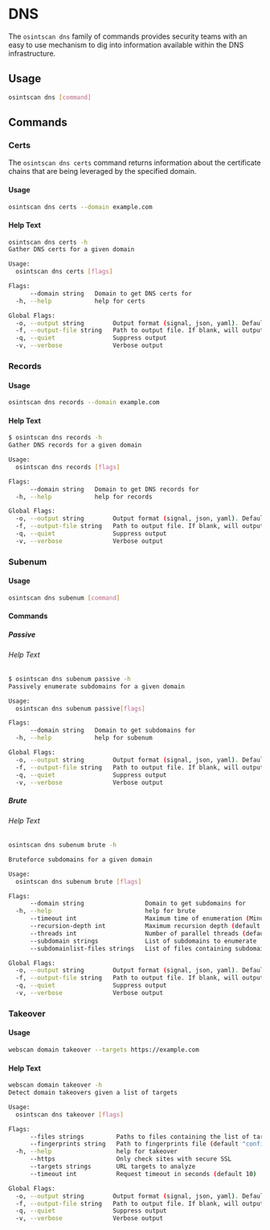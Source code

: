# DNS

The `osintscan dns` family of commands provides security teams with an easy to use mechanism to dig into information available within the DNS infrastructure.

## Usage

```bash
osintscan dns [command]
```

## Commands

### Certs

The `osintscan dns certs` command returns information about the certificate chains that are being leveraged by the specified domain.

#### Usage

```bash
osintscan dns certs --domain example.com
```

#### Help Text

```bash
osintscan dns certs -h
Gather DNS certs for a given domain

Usage:
  osintscan dns certs [flags]

Flags:
      --domain string   Domain to get DNS certs for
  -h, --help            help for certs

Global Flags:
  -o, --output string        Output format (signal, json, yaml). Default value is signal (default "signal")
  -f, --output-file string   Path to output file. If blank, will output to STDOUT
  -q, --quiet                Suppress output
  -v, --verbose              Verbose output
```

### Records

#### Usage

```bash
osintscan dns records --domain example.com
```

#### Help Text

```bash
$ osintscan dns records -h
Gather DNS records for a given domain

Usage:
  osintscan dns records [flags]

Flags:
      --domain string   Domain to get DNS records for
  -h, --help            help for records

Global Flags:
  -o, --output string        Output format (signal, json, yaml). Default value is signal (default "signal")
  -f, --output-file string   Path to output file. If blank, will output to STDOUT
  -q, --quiet                Suppress output
  -v, --verbose              Verbose output
```

### Subenum

#### Usage

```bash
osintscan dns subenum [command]

```

#### Commands

##### Passive

###### Help Text

```bash
$ osintscan dns subenum passive -h
Passively enumerate subdomains for a given domain

Usage:
  osintscan dns subenum passive[flags]

Flags:
      --domain string   Domain to get subdomains for
  -h, --help            help for subenum

Global Flags:
  -o, --output string        Output format (signal, json, yaml). Default value is signal (default "signal")
  -f, --output-file string   Path to output file. If blank, will output to STDOUT
  -q, --quiet                Suppress output
  -v, --verbose              Verbose output
```

##### Brute

###### Help Text

```bash
osintscan dns subenum brute -h

Bruteforce subdomains for a given domain

Usage:
  osintscan dns subenum brute [flags]

Flags:
      --domain string                 Domain to get subdomains for
  -h, --help                          help for brute
      --timeout int                   Maximum time of enumeration (Minutes)
      --recursion-depth int           Maximum recursion depth (default 3)
      --threads int                   Number of parallel threads (default 20)
      --subdomain strings             List of subdomains to enumerate
      --subdomainlist-files strings   List of files containing subdomains to enumerate

Global Flags:
  -o, --output string        Output format (signal, json, yaml). Default value is signal (default "signal")
  -f, --output-file string   Path to output file. If blank, will output to STDOUT
  -q, --quiet                Suppress output
  -v, --verbose              Verbose output

```

### Takeover

#### Usage

```bash
webscan domain takeover --targets https://example.com
```

#### Help Text

```bash
webscan domain takeover -h
Detect domain takeovers given a list of targets

Usage:
  osintscan dns takeover [flags]

Flags:
      --files strings         Paths to files containing the list of targets
      --fingerprints string   Path to fingerprints file (default "configs/fingerprints.json")
  -h, --help                  help for takeover
      --https                 Only check sites with secure SSL
      --targets strings       URL targets to analyze
      --timeout int           Request timeout in seconds (default 10)

Global Flags:
  -o, --output string        Output format (signal, json, yaml). Default value is signal (default "signal")
  -f, --output-file string   Path to output file. If blank, will output to STDOUT
  -q, --quiet                Suppress output
  -v, --verbose              Verbose output
```